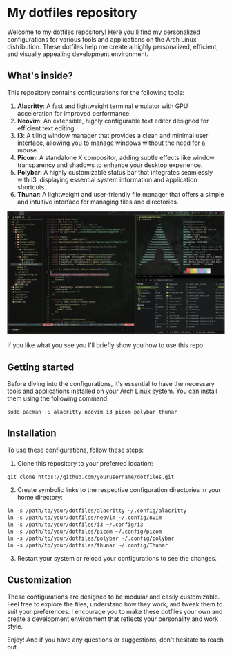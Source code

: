 # My dotfiles repository

Welcome to my dotfiles repository! Here you'll find my personalized configurations for various tools and applications on the Arch Linux distribution. These dotfiles help me create a highly personalized, efficient, and visually appealing development environment.

## What's inside?

This repository contains configurations for the following tools:

1. **Alacritty**: A fast and lightweight terminal emulator with GPU acceleration for improved performance.
2. **Neovim**: An extensible, highly configurable text editor designed for efficient text editing.
3. **i3**: A tiling window manager that provides a clean and minimal user interface, allowing you to manage windows without the need for a mouse.
4. **Picom**: A standalone X compositor, adding subtle effects like window transparency and shadows to enhance your desktop experience.
5. **Polybar**: A highly customizable status bar that integrates seamlessly with i3, displaying essential system information and application shortcuts.
6. **Thunar**: A lightweight and user-friendly file manager that offers a simple and intuitive interface for managing files and directories.

![My Desktop Image](ForestRice.png)

If you like what you see you I'll briefly show you how to use this repo

## Getting started

Before diving into the configurations, it's essential to have the necessary tools and applications installed on your Arch Linux system. You can install them using the following command:

```
sudo pacman -S alacritty neovim i3 picom polybar thunar
```

## Installation

To use these configurations, follow these steps:

1. Clone this repository to your preferred location:

```
git clone https://github.com/yourusername/dotfiles.git
```

2. Create symbolic links to the respective configuration directories in your home directory:

```
ln -s /path/to/your/dotfiles/alacritty ~/.config/alacritty
ln -s /path/to/your/dotfiles/neovim ~/.config/nvim
ln -s /path/to/your/dotfiles/i3 ~/.config/i3
ln -s /path/to/your/dotfiles/picom ~/.config/picom
ln -s /path/to/your/dotfiles/polybar ~/.config/polybar
ln -s /path/to/your/dotfiles/thunar ~/.config/Thunar
```

3. Restart your system or reload your configurations to see the changes.

## Customization

These configurations are designed to be modular and easily customizable. Feel free to explore the files, understand how they work, and tweak them to suit your preferences. I encourage you to make these dotfiles your own and create a development environment that reflects your personality and work style.

Enjoy! And if you have any questions or suggestions, don't hesitate to reach out.
